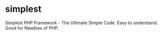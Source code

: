 # simplest
Simplest PHP Framework - The Ultimate Simple Code. Easy to understand. Good for Newbies of PHP.
